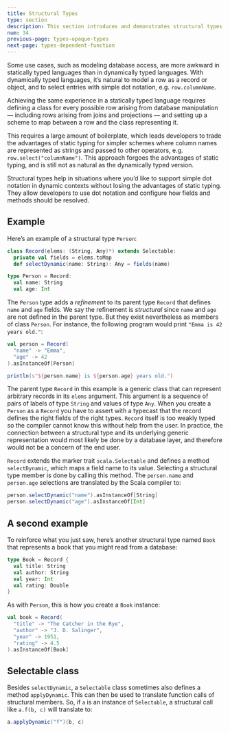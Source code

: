 ```yaml
---
title: Structural Types
type: section
description: This section introduces and demonstrates structural types in Scala 3.
num: 34
previous-page: types-opaque-types
next-page: types-dependent-function
---
```



<!-- TODO: I’d still like to simplify this more. -->
Some use cases, such as modeling database access, are more awkward in statically typed languages than in dynamically typed languages. With dynamically typed languages, it’s natural to model a row as a record or object, and to select entries with simple dot notation, e.g. `row.columnName`.

Achieving the same experience in a statically typed language requires defining a class for every possible row arising from database manipulation — including rows arising from joins and projections — and setting up a scheme to map between a row and the class representing it.

This requires a large amount of boilerplate, which leads developers to trade the advantages of static typing for simpler schemes where column names are represented as strings and passed to other operators, e.g. `row.select("columnName")`. This approach forgoes the advantages of static typing, and is still not as natural as the dynamically typed version.

Structural types help in situations where you’d like to support simple dot notation in dynamic contexts without losing the advantages of static typing. They allow developers to use dot notation and configure how fields and methods should be resolved.

## Example

Here’s an example of a structural type `Person`:

```scala
class Record(elems: (String, Any)*) extends Selectable:
  private val fields = elems.toMap
  def selectDynamic(name: String): Any = fields(name)

type Person = Record:
  val name: String
  val age: Int
```

The `Person` type adds a _refinement_ to its parent type `Record` that defines `name` and `age` fields. We say the refinement is _structural_ since  `name` and `age` are not defined in the parent type. But they exist nevertheless as members of class `Person`. For instance, the following program would print `"Emma is 42 years old."`:

```scala
val person = Record(
  "name" -> "Emma",
  "age" -> 42
).asInstanceOf[Person]

println(s"${person.name} is ${person.age} years old.")
```

The parent type `Record` in this example is a generic class that can represent arbitrary records in its `elems` argument. This argument is a sequence of pairs of labels of type `String` and values of type `Any`. When you create a `Person` as a `Record` you have to assert with a typecast that the record defines the right fields of the right types. `Record` itself is too weakly typed so the compiler cannot know this without help from the user. In practice, the connection between a structural type and its underlying generic representation would most likely be done by a database layer, and therefore would not be a concern of the end user.

`Record` extends the marker trait `scala.Selectable` and defines a method `selectDynamic`, which maps a field name to its value. Selecting a structural type member is done by calling this method. The `person.name` and `person.age` selections are translated by the Scala compiler to:

```scala
person.selectDynamic("name").asInstanceOf[String]
person.selectDynamic("age").asInstanceOf[Int]
```

## A second example

To reinforce what you just saw, here’s another structural type named `Book` that represents a book that you might read from a database:

```scala
type Book = Record {
  val title: String
  val author: String
  val year: Int
  val rating: Double
}
```

As with `Person`, this is how you create a `Book` instance:

```scala
val book = Record(
  "title" -> "The Catcher in the Rye",
  "author" -> "J. D. Salinger",
  "year" -> 1951,
  "rating" -> 4.5
).asInstanceOf[Book]
```

## Selectable class

Besides `selectDynamic`, a `Selectable` class sometimes also defines a method `applyDynamic`. This can then be used to translate function calls of structural members. So, if `a` is an instance of `Selectable`, a structural call like `a.f(b, c)` will translate to:

```scala
a.applyDynamic("f")(b, c)
```


